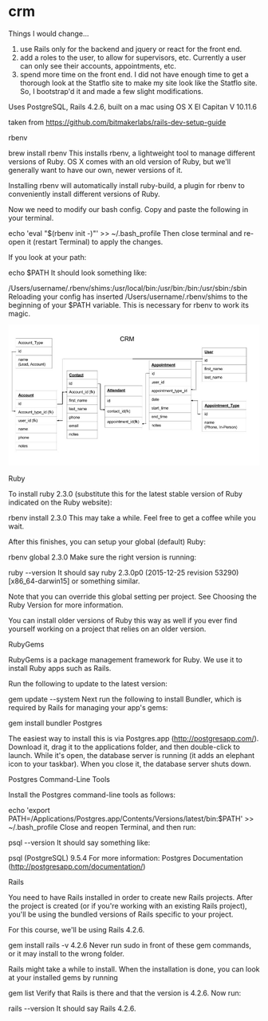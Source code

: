 # crm

Things I would change...
  1. use Rails only for the backend and jquery or react for the front end.
  2. add a roles to the user, to allow for supervisors, etc. Currently a user can only see their accounts, appointments, etc.
  3. spend more time on the front end. I did not have enough time to get a thorough look at the Statflo site to make my site look like the Statflo site. So, I bootstrap'd it and made a few slight modifications.


Uses PostgreSQL, Rails 4.2.6, built on a mac using OS X El Capitan V 10.11.6

taken from https://github.com/bitmakerlabs/rails-dev-setup-guide

rbenv

brew install rbenv
This installs rbenv, a lightweight tool to manage different versions of Ruby. OS X comes with an old version of Ruby, but we'll generally want to have our own, newer versions of it.

Installing rbenv will automatically install ruby-build, a plugin for rbenv to conveniently install different versions of Ruby.

Now we need to modify our bash config. Copy and paste the following in your terminal.

echo 'eval "$(rbenv init -)"' >> ~/.bash_profile
Then close terminal and re-open it (restart Terminal) to apply the changes.

If you look at your path:

echo $PATH
It should look something like:

/Users/username/.rbenv/shims:/usr/local/bin:/usr/bin:/bin:/usr/sbin:/sbin
Reloading your config has inserted /Users/username/.rbenv/shims to the beginning of your $PATH variable. This is necessary for rbenv to work its magic.

![Database](/work/crm.jpg?raw=true "Database")

Ruby

To install ruby 2.3.0 (substitute this for the latest stable version of Ruby indicated on the Ruby website):

rbenv install 2.3.0
This may take a while. Feel free to get a coffee while you wait.

After this finishes, you can setup your global (default) Ruby:

rbenv global 2.3.0
Make sure the right version is running:

ruby --version
It should say ruby 2.3.0p0 (2015-12-25 revision 53290) [x86_64-darwin15] or something similar.

Note that you can override this global setting per project. See Choosing the Ruby Version for more information.

You can install older versions of Ruby this way as well if you ever find yourself working on a project that relies on an older version.

RubyGems

RubyGems is a package management framework for Ruby. We use it to install Ruby apps such as Rails.

Run the following to update to the latest version:

gem update --system
Next run the following to install Bundler, which is required by Rails for managing your app's gems:

gem install bundler
Postgres

The easiest way to install this is via Postgres.app (http://postgresapp.com/). Download it, drag it to the applications folder, and then double-click to launch. While it's open, the database server is running (it adds an elephant icon to your taskbar). When you close it, the database server shuts down.

Postgres Command-Line Tools

Install the Postgres command-line tools as follows:

echo 'export PATH=/Applications/Postgres.app/Contents/Versions/latest/bin:$PATH' >> ~/.bash_profile
Close and reopen Terminal, and then run:

psql --version
It should say something like:

psql (PostgreSQL) 9.5.4
For more information: Postgres Documentation (http://postgresapp.com/documentation/)

Rails

You need to have Rails installed in order to create new Rails projects. After the project is created (or if you're working with an existing Rails project), you'll be using the bundled versions of Rails specific to your project.

For this course, we'll be using Rails 4.2.6.

gem install rails -v 4.2.6
Never run sudo in front of these gem commands, or it may install to the wrong folder.

Rails might take a while to install. When the installation is done, you can look at your installed gems by running

gem list
Verify that Rails is there and that the version is 4.2.6. Now run:

rails --version
It should say Rails 4.2.6.
